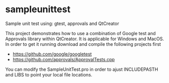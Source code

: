 # sampleunittest
Sample unit test using: gtest, approvals and QtCreator

This project demonstrates how to use a combination of Google test and Approvals library within QtCreator. It is applicable for Windows and MacOS.
In order to get it running download and compile the following projects first
* https://github.com/google/googletest
* https://github.com/approvals/ApprovalTests.cpp

You can modify the SampleUnitTest.pro in order to ajust INCLUDEPASTH and LIBS to point your local file locations.
